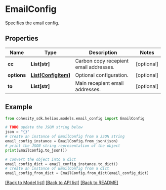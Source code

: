 # EmailConfig

Specifies the email config.

## Properties

Name | Type | Description | Notes
------------ | ------------- | ------------- | -------------
**cc** | **List[str]** | Carbon copy recepient email addresses. | [optional] 
**options** | [**List[ConfigItem]**](ConfigItem.md) | Optional configuration. | [optional] 
**to** | **List[str]** | Main recepient email addresses. | [optional] 

## Example

```python
from cohesity_sdk.helios.models.email_config import EmailConfig

# TODO update the JSON string below
json = "{}"
# create an instance of EmailConfig from a JSON string
email_config_instance = EmailConfig.from_json(json)
# print the JSON string representation of the object
print(EmailConfig.to_json())

# convert the object into a dict
email_config_dict = email_config_instance.to_dict()
# create an instance of EmailConfig from a dict
email_config_from_dict = EmailConfig.from_dict(email_config_dict)
```
[[Back to Model list]](../README.md#documentation-for-models) [[Back to API list]](../README.md#documentation-for-api-endpoints) [[Back to README]](../README.md)


